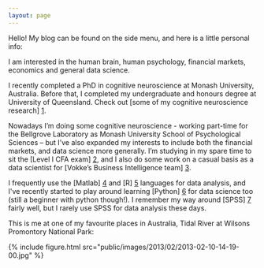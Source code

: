 ```yaml
---
layout: page
---
```


Hello! My blog can be found on the side menu, and here is a little personal info:

I am interested in the human brain, human psychology, financial markets, economics and general data science.

I recently completed a PhD in cognitive neuroscience at Monash University, Australia. Before that, I completed my undergraduate and honours degree at University of Queensland. Check out [some of my cognitive neuroscience research] [1]. 

Nowadays I’m doing some cognitive neuroscience - working part-time for the Bellgrove Laboratory as Monash University School of Psychological Sciences – but I’ve also expanded my interests to include both the financial markets, and data science more generally. I’m studying in my spare time to sit the [Level I CFA exam] [2], and I also do some work on a casual basis as a data scientist for [Vokke’s Business Intelligence team] [3]. 

I frequently use the [Matlab] [4] and [R] [5] languages for data analysis, and I've recently started to play around learning [Python] [6] for data science too (still a beginner with python though!). I remember my way around [SPSS] [7] fairly well, but I rarely use SPSS for data analysis these days.     

This is me at one of my favourite places in Australia, Tidal River at Wilsons Promontory National Park: 

[1]: http://dpnewman.com/publications/
[2]: https://www.cfainstitute.org/programs/cfaprogram/Pages/index.aspx?WPID=Programs&PageName=Homepage
[3]: http://vokke.com.au/business-intelligence/
[4]: http://matlab.com
[5]: https://www.r-project.org/
[6]: https://www.python.org/
[7]: http://www.ibm.com/analytics/us/en/technology/spss/


{% include figure.html src="public/images/2013/02/2013-02-10-14-19-00.jpg" %}